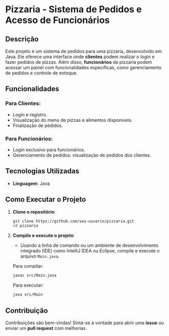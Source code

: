 # Pizzaria - Sistema de Pedidos e Acesso de Funcionários

## Descrição
Este projeto é um sistema de pedidos para uma pizzaria, desenvolvido em Java. Ele oferece uma interface onde **clientes** podem realizar o login e fazer pedidos de pizzas. Além disso, **funcionários** da pizzaria podem acessar um painel  com funcionalidades específicas, como gerenciamento de pedidos e controle de estoque.

## Funcionalidades

### Para Clientes:
- Login e registro.
- Visualização do menu de pizzas e alimentos disponíveis.
- Finalização de pedidos.

### Para Funcionários:
- Login exclusivo para funcionários.
- Gerenciamento de pedidos: visualização de pedidos dos clientes.

## Tecnologias Utilizadas
- **Linguagem**: Java

## Como Executar o Projeto

1. **Clone o repositório**:
   ```bash
   git clone https://github.com/seu-usuario/pizzaria.git
   cd pizzaria
   ```

2. **Compile e execute o projeto**:
   - Usando a linha de comando ou um ambiente de desenvolvimento integrado (IDE) como IntelliJ IDEA ou Eclipse, compile e execute o arquivo `Main.java`.

   Para compilar:
   ```bash
   javac src/Main.java
   ```

   Para executar:
   ```bash
   java src/Main
   ```

## Contribuição
Contribuições são bem-vindas! Sinta-se à vontade para abrir uma **issue** ou enviar um **pull request** com melhorias.
